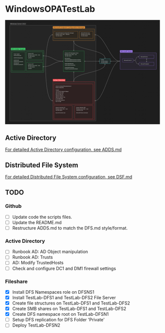 # WindowsOPATestLab

![Testlab HLD](Docs/HLD.png)

## Active Directory
[For detailed Active Directory configuration, see ADDS.md](ADDS.md)


## Distributed File System
[For detailed Distributed File System configuration, see DSF.md](DFS.md)

## TODO
### Github
- [ ] Update code the scripts files.
- [ ] Update the README.md
- [ ] Restructure ADDS.md to match the DFS.md style/format.

### Active Directory
- [ ] Runbook AD: AD Object manipulation
- [ ] Runbook AD: Trusts
- [ ] AD: Modify TrustedHosts
- [ ] Check and configure DC1 and DM1 firewall settings

### Fileshare
- [x] Install DFS Namespaces role on DFSNS1
- [x] Install TestLab-DFS1 and TestLab-DFS2 File Server
- [x] Create file structures on TestLab-DFS1 and TestLab-DFS2
- [x] Create SMB shares on TestLab-DFS1 and TestLab-DFS2
- [x] Create DFS namespace root on TestLab-DFSN1
- [ ] Setup DFS replication for DFS Folder 'Private'
- [ ] Deploy TestLab-DFSN2